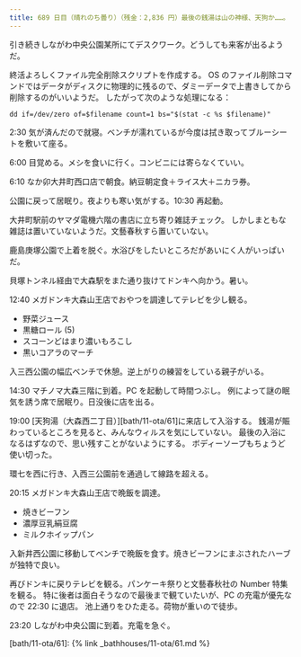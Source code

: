 ```yaml
---
title: 689 日目（晴れのち曇り）（残金：2,836 円）最後の銭湯は山の神様、天狗か……。
---
```


引き続きしながわ中央公園某所にてデスクワーク。どうしても来客が出るようだ。

終活よろしくファイル完全削除スクリプトを作成する。
OS のファイル削除コマンドではデータがディスクに物理的に残るので、ダミーデータで上書きしてから削除するのがいいようだ。
したがって次のような処理になる：

```shell
dd if=/dev/zero of=$filename count=1 bs="$(stat -c %s $filename)"
```

2:30 気が済んだので就寝。ベンチが濡れているが今度は拭き取ってブルーシートを敷いて座る。

6:00 目覚める。メシを食いに行く。コンビニには寄らなくていい。

6:10 なか卯大井町西口店で朝食。納豆朝定食＋ライス大＋ニカラ券。

公園に戻って居眠り。夜よりも寒い気がする。10:30 再起動。

大井町駅前のヤマダ電機六階の書店に立ち寄り雑誌チェック。
しかしまともな雑誌は置いていないようだ。文藝春秋すら置いていない。

鹿島庚塚公園で上着を脱ぐ。水浴びをしたいところだがあいにく人がいっぱいだ。

貝塚トンネル経由で大森駅をまた通り抜けてドンキへ向かう。暑い。

12:40 メガドンキ大森山王店でおやつを調達してテレビを少し観る。

* 野菜ジュース
* 黒糖ロール (5)
* スコーンどはまり濃いもろこし
* 黒いコアラのマーチ

入三西公園の幅広ベンチで休憩。逆上がりの練習をしている親子がいる。

14:30 マチノマ大森三階に到着。PC を起動して時間つぶし。
例によって謎の眠気を誘う席で居眠り。日没後に店を出る。

19:00 [天狗湯（大森西二丁目）][bath/11-ota/61]に来店して入浴する。
銭湯が賑わっているところを見ると、みんなウィルスを気にしていない。
最後の入浴になるはずなので、思い残すことがないようにする。
ボディーソープもちょうど使い切った。

環七を西に行き、入西三公園前を通過して線路を超える。

20:15 メガドンキ大森山王店で晩飯を調達。

* 焼きビーフン
* 濃厚豆乳絹豆腐
* ミルクホイップパン

入新井西公園に移動してベンチで晩飯を食す。焼きビーフンにまぶされたハーブが独特で良い。

再びドンキに戻りテレビを観る。パンケーキ祭りと文藝春秋社の Number 特集を観る。
特に後者は面白そうなので最後まで観ていたいが、PC の充電が優先なので 22:30 に退店。
池上通りをひた走る。荷物が重いので徒歩。

23:20 しながわ中央公園に到着。充電を急ぐ。

[bath/11-ota/61]: {% link _bathhouses/11-ota/61.md %}
